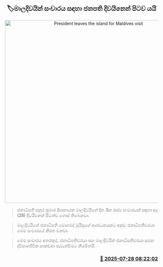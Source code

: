 <p align='center'><b><h2 align='center' title='President leaves the island for Maldives visit'>🏷මාලදිවයින් සංචාරය සඳහා ජනපති දිවයිනෙන් පිටව යයි</h2></b></p>
<p align='center'><img src='https://helakuru.sgp1.cdn.digitaloceanspaces.com/esana/images/lib/anura-president-airport.jpg' width='600' alt='President leaves the island for Maldives visit'></p>

> ජනාධිපති අනුර කුමාර දිසානායක මාලදිවයිනේ දින 3ක රාජ්‍ය සංචාරයක් සඳහා අද (28) දිවයිනෙන් පිටත්ව ගොස් තිබෙනවා.

> මාලදිවයිනේ ජනාධිපති මොහමද් මුයිසුගේ ආරාධනයකට අනුව ජනාධිපතිවරයා මෙම සංචාරයේ නිරත වනවා.

> මෙම සංචාරය අතරතුර, ජනාධිපතිවරයා සහ මාලදිවයින් ජනාධිපතිවරයා සමඟ ද්විපාර්ශ්වික සාකච්ඡා පැවැත්වීමට නියමිතයි.



<h3 align='right'><a href='https://www.helakuru.lk/esana/p/112203/'>📅 2025-07-28 08:22:02</a></h3>
